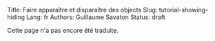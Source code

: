 Title: Faire apparaître et disparaître des objects
Slug: tutorial-showing-hiding
Lang: fr
Authors: Guillaume Savaton
Status: draft

<!-- TODO -->

Cette page n'a pas encore été traduite.
